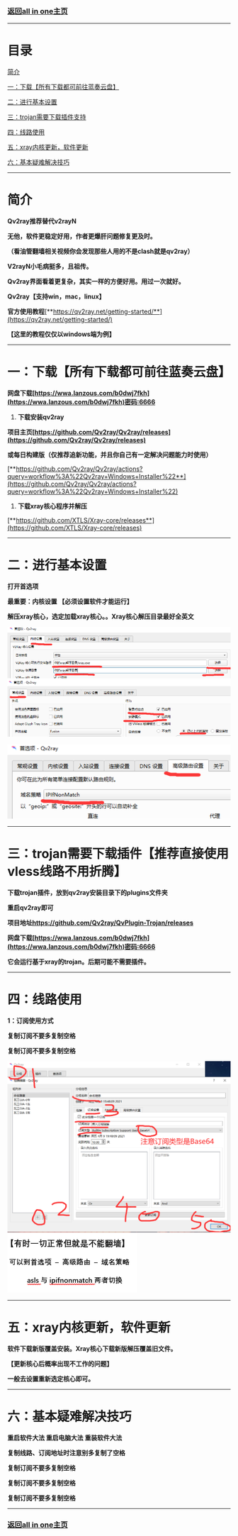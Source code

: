 ### [返回all in one主页](https://catcatroll.fun/)

---

# 目录

[简介](#简介)

[一：下载【所有下载都可前往蓝奏云盘】](#一：下载[所有下载都可前往蓝奏云盘])

[二：进行基本设置](#二：进行基本设置)

[三：trojan需要下载插件支持](#三：trojan需要下载插件支持)

[四：线路使用](#四：线路使用)

[五：xray内核更新，软件更新](#五：xray内核更新，软件更新)

[六：基本疑难解决技巧](#六：基本疑难解决技巧)

---

# 简介

**Qv2ray推荐替代v2rayN**

**无他，软件更稳定好用，作者更爆肝问题修复更及时。**

**（看油管翻墙相关视频你会发现那些人用的不是clash就是qv2ray）**

**V2rayN小毛病挺多，且祖传。**

**Qv2ray界面看着更复杂，其实一样的方便好用。用过一次就好。**

**Qv2ray【支持win，mac，linux】**

**官方使用教程**[**https://qv2ray.net/getting-started/**](https://qv2ray.net/getting-started/)

**【这里的教程仅仅以windows端为例】**

---

# 一：下载【所有下载都可前往蓝奏云盘】

**网盘下载[https://wwa.lanzous.com/b0dwj7fkh](https://wwa.lanzous.com/b0dwj7fkh)密码:6666**

1.  **下载安装qv2ray**

**项目主页[https://github.com/Qv2ray/Qv2ray/releases](https://github.com/Qv2ray/Qv2ray/releases)**

**或每日构建版（仅推荐追新功能，并且你自己有一定解决问题能力时使用）**

[**https://github.com/Qv2ray/Qv2ray/actions?query=workflow%3A%22Qv2ray+Windows+Installer%22**](https://github.com/Qv2ray/Qv2ray/actions?query=workflow%3A%22Qv2ray+Windows+Installer%22)

1.  **下载xray核心程序并解压**

[**https://github.com/XTLS/Xray-core/releases**](https://github.com/XTLS/Xray-core/releases)

---

# 二：进行基本设置

**打开首选项**

**最重要：内核设置 【必须设置软件才能运行】**

**解压xray核心，选定加载xray核心。。Xray核心解压目录最好全英文**

![](https://raw.githubusercontent.com/DLGum/pic-bed/main/pic/a7ec0aee53462c182761f5ecb953f5ad.png)![](https://raw.githubusercontent.com/DLGum/pic-bed/main/pic/7c1d43852c8cee99e4667615bdd52f78.png)

![](https://raw.githubusercontent.com/DLGum/pic-bed/main/pic/e56c452bd8194cc966ff0ab096138638.png)

---

# 三：trojan需要下载插件【推荐直接使用vless线路不用折腾】

**下载trojan插件，放到qv2ray安装目录下的plugins文件夹**

**重启qv2ray即可**

**项目地址<https://github.com/Qv2ray/QvPlugin-Trojan/releases>**

**网盘下载[https://wwa.lanzous.com/b0dwj7fkh](https://wwa.lanzous.com/b0dwj7fkh)密码:6666**

**它会运行基于xray的trojan。后期可能不需要插件。**

---

# 四：线路使用

**1：订阅使用方式**

**复制订阅不要多复制空格**

**复制订阅不要多复制空格**

![](https://raw.githubusercontent.com/DLGum/pic-bed/main/pic/00.png)
![](https://raw.githubusercontent.com/DLGum/pic-bed/main/pic/e5cdfacb63de93b350b72a781fdb6c93.png)

---

# 五：xray内核更新，软件更新

**软件下载新版覆盖安装。Xray核心下载新版解压覆盖旧文件。**

**【更新核心后概率出现不工作的问题】**

**一般去设置重新选定核心即可。**

---

# 六：基本疑难解决技巧

**重启软件大法 重启电脑大法 重装软件大法**

**复制线路、订阅地址时注意别多复制了空格**

**复制订阅不要多复制空格**

**复制订阅不要多复制空格**

**复制订阅不要多复制空格**

---

### [返回all in one主页](https://catcatroll.fun/)
